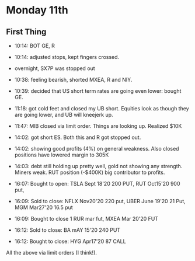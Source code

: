 
# Monday 11th

## First Thing

- 10:14: BOT GE, R
- 10:14: adjusted stops, kept fingers crossed.
- overnight, SX7P was stopped out
- 10:38: feeling bearish, shorted MXEA, R and NIY. 
- 10:39: decided that US short term rates are going even lower: bought GE.
- 11:18: got cold feet and closed my UB short. Equities look as though they are going lower, and UB will kneejerk up.
- 11:47: MIB closed via limit order. Things are looking up. Realized $10K

- 14:02: got short ES. Both this and R got stopped out.
- 14:02: showing good profits (4%) on general weakness. Also closed positions have lowered margin to 305K
- 14:03: debt still holding up pretty well, gold not showing any strength. Miners weak. RUT position (-$400K) big contributor to profits.

- 16:07: Bought to open: TSLA Sept 18'20 200 PUT, RUT Oct15'20 900 put, 
- 16:09: Sold to close: NFLX Nov20'20 220 put, UBER June 19'20 21 Put, MGM Mar27'20 16.5 put
- 16:09: Bought to close 1 RUR mar fut, MXEA Mar 20'20 FUT
- 16:12:  Sold to close: BA mAY 15'20 240 PUT

- 16:12: Bought to close: HYG Apr17'20 87 CALL

All the above via limit orders (I think!).

